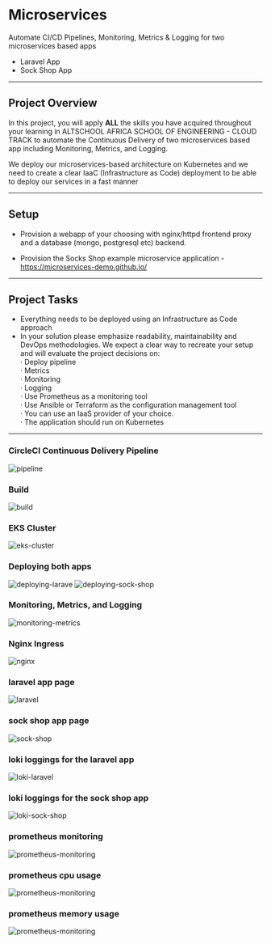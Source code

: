 # Microservices 

Automate CI/CD Pipelines, Monitoring, Metrics & Logging for two microservices based apps

- Laravel App
- Sock Shop App

---

## Project Overview

In this project, you will apply **ALL** the skills you have acquired throughout your learning in ALTSCHOOL AFRICA SCHOOL OF ENGINEERING - CLOUD TRACK to automate the Continuous Delivery of two microservices based app including Monitoring, Metrics, and Logging.

We deploy our microservices-based architecture on Kubernetes and we need to create
a clear IaaC (Infrastructure as Code) deployment to be able to deploy our services in a
fast manner

---

## Setup

- Provision a webapp of your choosing with nginx/httpd frontend proxy and a database
  (mongo, postgresql etc) backend.

- Provision the Socks Shop example microservice application -
  https://microservices-demo.github.io/

---

## Project Tasks

- Everything needs to be deployed using an Infrastructure as Code approach
- In your solution please emphasize readability, maintainability and DevOps
  methodologies. We expect a clear way to recreate your setup and will evaluate the
  project decisions on:  
  · Deploy pipeline  
  · Metrics  
  · Monitoring  
  · Logging  
  · Use Prometheus as a monitoring tool  
  · Use Ansible or Terraform as the configuration management tool  
  · You can use an IaaS provider of your choice.  
  · The application should run on Kubernetes

---

### CircleCI Continuous Delivery Pipeline

![pipeline](image/pipeline.jpg)

### Build

![build](image/build-image.jpg)

### EKS Cluster

![eks-cluster](image/create-cluster.jpg)

### Deploying both apps

![deploying-larave](image/deploy-laravel.jpg)
![deploying-sock-shop](image/deploy-sock-shop.jpg)

### Monitoring, Metrics, and Logging

![monitoring-metrics](image/monitoring-and-logging.jpg)

### Nginx Ingress

![nginx](image/ingress.jpg)

### laravel app page

![laravel](image/laravel-page.jpg)

### sock shop app page

![sock-shop](image/sock-shop-app.jpg)

### loki loggings for the laravel app

![loki-laravel](image/loki-logging-for-laravel.jpg)

### loki loggings for the sock shop app

![loki-sock-shop](image/loki-logging-for-sock-shop.jpg)

### prometheus monitoring

![prometheus-monitoring](image/prometheus-overview.jpg)

### prometheus cpu usage

![prometheus-monitoring](image/prometheus-cpu-usage.jpg)

### prometheus memory usage

![prometheus-monitoring](image/prometheus-mem-usage.jpg)

